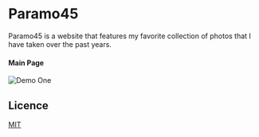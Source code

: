 # Paramo45

Paramo45 is a website that features my favorite collection of photos that I have taken over the past years.

#### Main Page

![Demo One](https://i.gyazo.com/1ad51dca030f66cccc6b963eb14d9abc.gif)

<!-- #### Gallery

<img src ='https://i.gyazo.com/5efde731c1afdf946b3ad6c9b5d4d0c0.gif' alt='gallery'>

#### Image Viewer

<img src ='https://i.gyazo.com/200596583c209a5c31e68127d4f1ce3b.gif' alt='Viewer'>

Link: [Paramo45](https://paramo45-fd869.web.app/) -->

## Licence

[MIT](https://choosealicense.com/licenses/mit/)

